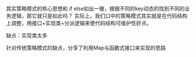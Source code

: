 其实策略模式的核心思想和 if else如出一辙，根据不同的key动态的找到不同的业务逻辑，那它就只是如此吗？
实际上，我们口中的策略模式其实就是在代码结构上调整，用接口+实现类+分派逻辑来使代码结构可维护性好点。


缺点：实现类太多

针对传统策略模式的缺点，分享了利用Map与函数式接口来实现的思路